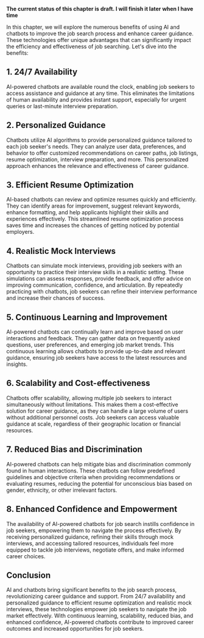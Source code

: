 **The current status of this chapter is draft. I will finish it later when I have time**

In this chapter, we will explore the numerous benefits of using AI and chatbots to improve the job search process and enhance career guidance. These technologies offer unique advantages that can significantly impact the efficiency and effectiveness of job searching. Let's dive into the benefits:

**1. 24/7 Availability**
------------------------

AI-powered chatbots are available round the clock, enabling job seekers to access assistance and guidance at any time. This eliminates the limitations of human availability and provides instant support, especially for urgent queries or last-minute interview preparation.

**2. Personalized Guidance**
----------------------------

Chatbots utilize AI algorithms to provide personalized guidance tailored to each job seeker's needs. They can analyze user data, preferences, and behavior to offer customized recommendations on career paths, job listings, resume optimization, interview preparation, and more. This personalized approach enhances the relevance and effectiveness of career guidance.

**3. Efficient Resume Optimization**
------------------------------------

AI-based chatbots can review and optimize resumes quickly and efficiently. They can identify areas for improvement, suggest relevant keywords, enhance formatting, and help applicants highlight their skills and experiences effectively. This streamlined resume optimization process saves time and increases the chances of getting noticed by potential employers.

**4. Realistic Mock Interviews**
--------------------------------

Chatbots can simulate mock interviews, providing job seekers with an opportunity to practice their interview skills in a realistic setting. These simulations can assess responses, provide feedback, and offer advice on improving communication, confidence, and articulation. By repeatedly practicing with chatbots, job seekers can refine their interview performance and increase their chances of success.

**5. Continuous Learning and Improvement**
------------------------------------------

AI-powered chatbots can continually learn and improve based on user interactions and feedback. They can gather data on frequently asked questions, user preferences, and emerging job market trends. This continuous learning allows chatbots to provide up-to-date and relevant guidance, ensuring job seekers have access to the latest resources and insights.

**6. Scalability and Cost-effectiveness**
-----------------------------------------

Chatbots offer scalability, allowing multiple job seekers to interact simultaneously without limitations. This makes them a cost-effective solution for career guidance, as they can handle a large volume of users without additional personnel costs. Job seekers can access valuable guidance at scale, regardless of their geographic location or financial resources.

**7. Reduced Bias and Discrimination**
--------------------------------------

AI-powered chatbots can help mitigate bias and discrimination commonly found in human interactions. These chatbots can follow predefined guidelines and objective criteria when providing recommendations or evaluating resumes, reducing the potential for unconscious bias based on gender, ethnicity, or other irrelevant factors.

**8. Enhanced Confidence and Empowerment**
------------------------------------------

The availability of AI-powered chatbots for job search instills confidence in job seekers, empowering them to navigate the process effectively. By receiving personalized guidance, refining their skills through mock interviews, and accessing tailored resources, individuals feel more equipped to tackle job interviews, negotiate offers, and make informed career choices.

**Conclusion**
--------------

AI and chatbots bring significant benefits to the job search process, revolutionizing career guidance and support. From 24/7 availability and personalized guidance to efficient resume optimization and realistic mock interviews, these technologies empower job seekers to navigate the job market effectively. With continuous learning, scalability, reduced bias, and enhanced confidence, AI-powered chatbots contribute to improved career outcomes and increased opportunities for job seekers.
